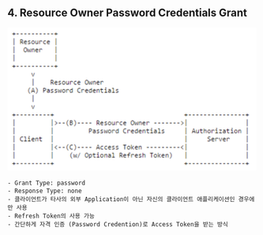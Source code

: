 ## 4. Resource Owner Password Credentials  Grant

![2c3fd092fbfea793dc094baa3443f2cd.png](./_resources/2c3fd092fbfea793dc094baa3443f2cd.png)

	- Grant Type: password
	- Response Type: none
	- 클라이언트가 타사의 외부 Application이 아닌 자신의 클라이언트 애플리케이션인 경우에만 사용
	- Refresh Token의 사용 가능
	- 간단하게 자격 인증 (Password Credention)로 Access Token을 받는 방식

